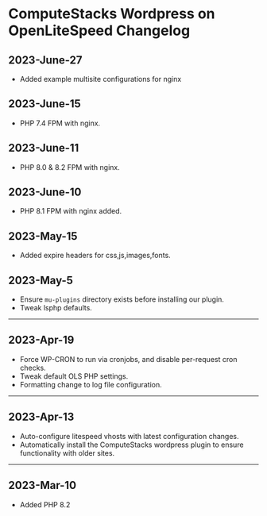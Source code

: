 # ComputeStacks Wordpress on OpenLiteSpeed Changelog

## 2023-June-27
* Added example multisite configurations for nginx

## 2023-June-15

* PHP 7.4 FPM with nginx.

## 2023-June-11

* PHP 8.0 & 8.2 FPM with nginx.

## 2023-June-10

* PHP 8.1 FPM with nginx added.

## 2023-May-15

* Added expire headers for css,js,images,fonts.

## 2023-May-5

* Ensure `mu-plugins` directory exists before installing our plugin.
* Tweak lsphp defaults.

***

## 2023-Apr-19

* Force WP-CRON to run via cronjobs, and disable per-request cron checks.
* Tweak default OLS PHP settings.
* Formatting change to log file configuration.

***

## 2023-Apr-13

* Auto-configure litespeed vhosts with latest configuration changes.
* Automatically install the ComputeStacks wordpress plugin to ensure functionality with older sites.

***

## 2023-Mar-10

* Added PHP 8.2 